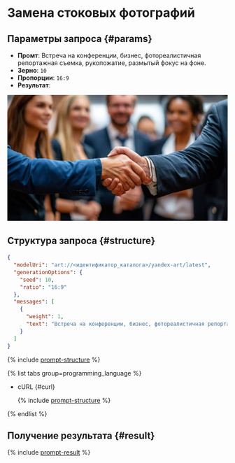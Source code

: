 # Замена стоковых фотографий

## Параметры запроса {#params}

* **Промт**: Встреча на конференции, бизнес, фотореалистичная репортажная съемка, рукопожатие, размытый фокус на фоне.
* **Зерно**: `10`
* **Пропорции**: `16:9`
* **Результат**:

![illustration-photo-stock](../../../_assets/yandexgpt/illustration-photo-stock.jpg)

## Структура запроса {#structure}

```json
{
  "modelUri": "art://<идентификатор_каталога>/yandex-art/latest",
  "generationOptions": {
    "seed": 10,
    "ratio": "16:9"
  },
  "messages": [
    {
      "weight": 1,
      "text": "Встреча на конференции, бизнес, фотореалистичная репортажная съемка, рукопожатие, размытый фокус на фоне"
    }
  ]
}
```

{% include [prompt-structure](../../../_includes/foundation-models/yandexart/api-parameters.md) %}

{% list tabs group=programming_language %}

- cURL {#curl}

  {% include [prompt-structure](../../../_includes/foundation-models/yandexart/prompt-request.md) %}

{% endlist %}

## Получение результата {#result}

{% include [prompt-result](../../../_includes/foundation-models/yandexart/prompt-result.md) %}

